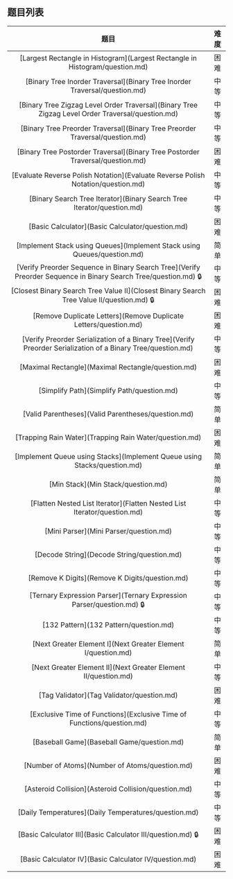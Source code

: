 ## 题目列表  
| 题目 | 难度 |  
|:---:|:---:|  
| [Largest Rectangle in Histogram](Largest Rectangle in Histogram/question.md) | 困难 |   
| [Binary Tree Inorder Traversal](Binary Tree Inorder Traversal/question.md) | 中等 |   
| [Binary Tree Zigzag Level Order Traversal](Binary Tree Zigzag Level Order Traversal/question.md) | 中等 |   
| [Binary Tree Preorder Traversal](Binary Tree Preorder Traversal/question.md) | 中等 |   
| [Binary Tree Postorder Traversal](Binary Tree Postorder Traversal/question.md) | 困难 |   
| [Evaluate Reverse Polish Notation](Evaluate Reverse Polish Notation/question.md) | 中等 |   
| [Binary Search Tree Iterator](Binary Search Tree Iterator/question.md) | 中等 |   
| [Basic Calculator](Basic Calculator/question.md) | 困难 |   
| [Implement Stack using Queues](Implement Stack using Queues/question.md) | 简单 |   
| [Verify Preorder Sequence in Binary Search Tree](Verify Preorder Sequence in Binary Search Tree/question.md) :lock: | 中等 |   
| [Closest Binary Search Tree Value II](Closest Binary Search Tree Value II/question.md) :lock: | 困难 |   
| [Remove Duplicate Letters](Remove Duplicate Letters/question.md) | 困难 |   
| [Verify Preorder Serialization of a Binary Tree](Verify Preorder Serialization of a Binary Tree/question.md) | 中等 |   
| [Maximal Rectangle](Maximal Rectangle/question.md) | 困难 |   
| [Simplify Path](Simplify Path/question.md) | 中等 |   
| [Valid Parentheses](Valid Parentheses/question.md) | 简单 |   
| [Trapping Rain Water](Trapping Rain Water/question.md) | 困难 |   
| [Implement Queue using Stacks](Implement Queue using Stacks/question.md) | 简单 |   
| [Min Stack](Min Stack/question.md) | 简单 |   
| [Flatten Nested List Iterator](Flatten Nested List Iterator/question.md) | 中等 |   
| [Mini Parser](Mini Parser/question.md) | 中等 |   
| [Decode String](Decode String/question.md) | 中等 |   
| [Remove K Digits](Remove K Digits/question.md) | 中等 |   
| [Ternary Expression Parser](Ternary Expression Parser/question.md) :lock: | 中等 |   
| [132 Pattern](132 Pattern/question.md) | 中等 |   
| [Next Greater Element I](Next Greater Element I/question.md) | 简单 |   
| [Next Greater Element II](Next Greater Element II/question.md) | 中等 |   
| [Tag Validator](Tag Validator/question.md) | 困难 |   
| [Exclusive Time of Functions](Exclusive Time of Functions/question.md) | 中等 |   
| [Baseball Game](Baseball Game/question.md) | 简单 |   
| [Number of Atoms](Number of Atoms/question.md) | 困难 |   
| [Asteroid Collision](Asteroid Collision/question.md) | 中等 |   
| [Daily Temperatures](Daily Temperatures/question.md) | 中等 |   
| [Basic Calculator III](Basic Calculator III/question.md) :lock: | 困难 |   
| [Basic Calculator IV](Basic Calculator IV/question.md) | 困难 |   
